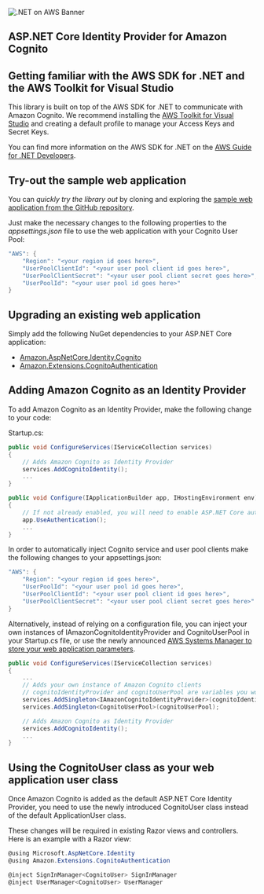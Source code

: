 ![.NET on AWS Banner](./../logo.png ".NET on AWS")

## ASP.NET Core Identity Provider for Amazon Cognito

## Getting familiar with the AWS SDK for .NET and the AWS Toolkit for Visual Studio

This library is built on top of the AWS SDK for .NET to communicate with Amazon Cognito. We recommend installing the [AWS Toolkit for Visual Studio](https://docs.aws.amazon.com/toolkit-for-visual-studio/latest/user-guide/setup.html) and creating a default profile to manage your Access Keys and Secret Keys.

You can find more information on the AWS SDK for .NET on the [AWS Guide for .NET Developers](https://docs.aws.amazon.com/sdk-for-net/v3/ndg/welcome.html).

## Try-out the sample web application

You can *quickly try the library out* by cloning and exploring the [sample web application from the GitHub repository](https://github.com/aws/aws-aspnet-cognito-identity-provider/tree/master/samples).

Just make the necessary changes to the following properties to the *appsettings.json* file to use the web application with your Cognito User Pool:

```csharp
"AWS": {
    "Region": "<your region id goes here>",
    "UserPoolClientId": "<your user pool client id goes here>",
    "UserPoolClientSecret": "<your user pool client secret goes here>",
    "UserPoolId": "<your user pool id goes here>"
}
```


## Upgrading an existing web application

Simply add the following NuGet dependencies to your ASP.NET Core application:

* [Amazon.AspNetCore.Identity.Cognito](https://www.nuget.org/packages/Amazon.AspNetCore.Identity.Cognito/)
* [Amazon.Extensions.CognitoAuthentication](https://www.nuget.org/packages/Amazon.Extensions.CognitoAuthentication/)


## Adding Amazon Cognito as an Identity Provider

To add Amazon Cognito as an Identity Provider, make the following change to your code:

Startup.cs:

```csharp
public void ConfigureServices(IServiceCollection services)
{
    // Adds Amazon Cognito as Identity Provider
    services.AddCognitoIdentity();
    ...
}

public void Configure(IApplicationBuilder app, IHostingEnvironment env)
{
    // If not already enabled, you will need to enable ASP.NET Core authentication
    app.UseAuthentication();
    ...
}
```

In order to automatically inject Cognito service and user pool clients make the following changes to your appsettings.json:

```csharp
"AWS": {
    "Region": "<your region id goes here>",
    "UserPoolId": "<your user pool id goes here>",
    "UserPoolClientId": "<your user pool client id goes here>",
    "UserPoolClientSecret": "<your user pool client secret goes here>"
}
```

Alternatively, instead of relying on a configuration file, you can inject your own instances of IAmazonCognitoIdentityProvider and CognitoUserPool in your Startup.cs file, or use the newly announced [AWS Systems Manager to store your web application parameters](https://aws.amazon.com/blogs/developer/net-core-configuration-provider-for-aws-systems-manager/).

```csharp
public void ConfigureServices(IServiceCollection services)
{
    ...
    // Adds your own instance of Amazon Cognito clients 
    // cognitoIdentityProvider and cognitoUserPool are variables you would have instanciated yourself
    services.AddSingleton<IAmazonCognitoIdentityProvider>(cognitoIdentityProvider);
    services.AddSingleton<CognitoUserPool>(cognitoUserPool);

    // Adds Amazon Cognito as Identity Provider
    services.AddCognitoIdentity();
    ...
}
```

## Using the CognitoUser class as your web application user class

Once Amazon Cognito is added as the default ASP.NET Core Identity Provider, you need to use the newly introduced CognitoUser class instead of the default ApplicationUser class.

These changes will be required in existing Razor views and controllers. Here is an example with a Razor view:

```csharp
@using Microsoft.AspNetCore.Identity
@using Amazon.Extensions.CognitoAuthentication

@inject SignInManager<CognitoUser> SignInManager
@inject UserManager<CognitoUser> UserManager
```